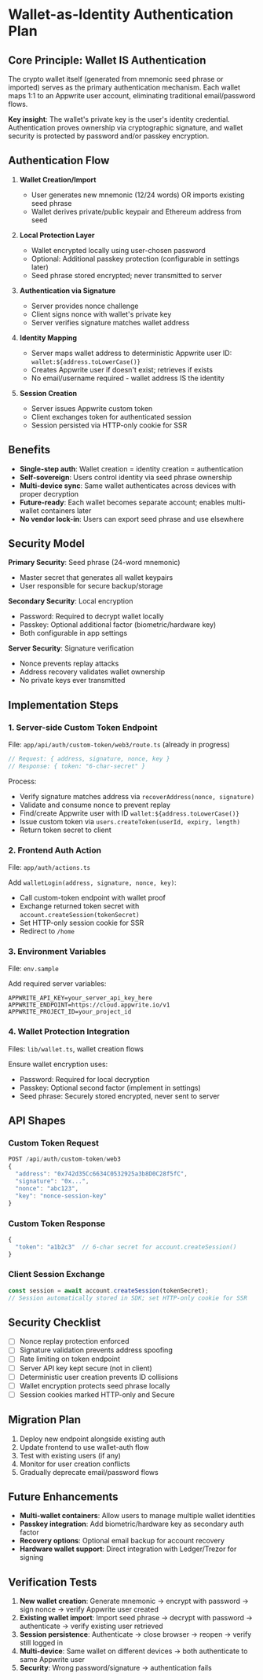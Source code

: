 # Wallet-as-Identity Authentication Plan

## Core Principle: Wallet IS Authentication

The crypto wallet itself (generated from mnemonic seed phrase or imported) serves as the primary authentication mechanism. Each wallet maps 1:1 to an Appwrite user account, eliminating traditional email/password flows.

**Key insight**: The wallet's private key is the user's identity credential. Authentication proves ownership via cryptographic signature, and wallet security is protected by password and/or passkey encryption.

## Authentication Flow

1. **Wallet Creation/Import**
   - User generates new mnemonic (12/24 words) OR imports existing seed phrase
   - Wallet derives private/public keypair and Ethereum address from seed

2. **Local Protection Layer**
   - Wallet encrypted locally using user-chosen password
   - Optional: Additional passkey protection (configurable in settings later)
   - Seed phrase stored encrypted; never transmitted to server

3. **Authentication via Signature**
   - Server provides nonce challenge
   - Client signs nonce with wallet's private key
   - Server verifies signature matches wallet address

4. **Identity Mapping**
   - Server maps wallet address to deterministic Appwrite user ID: `wallet:${address.toLowerCase()}`
   - Creates Appwrite user if doesn't exist; retrieves if exists
   - No email/username required - wallet address IS the identity

5. **Session Creation**
   - Server issues Appwrite custom token
   - Client exchanges token for authenticated session
   - Session persisted via HTTP-only cookie for SSR

## Benefits

- **Single-step auth**: Wallet creation = identity creation = authentication
- **Self-sovereign**: Users control identity via seed phrase ownership
- **Multi-device sync**: Same wallet authenticates across devices with proper decryption
- **Future-ready**: Each wallet becomes separate account; enables multi-wallet containers later
- **No vendor lock-in**: Users can export seed phrase and use elsewhere

## Security Model

**Primary Security**: Seed phrase (24-word mnemonic)
- Master secret that generates all wallet keypairs
- User responsible for secure backup/storage

**Secondary Security**: Local encryption
- Password: Required to decrypt wallet locally
- Passkey: Optional additional factor (biometric/hardware key)
- Both configurable in app settings

**Server Security**: Signature verification
- Nonce prevents replay attacks
- Address recovery validates wallet ownership
- No private keys ever transmitted

## Implementation Steps

### 1. Server-side Custom Token Endpoint
File: `app/api/auth/custom-token/web3/route.ts` (already in progress)

```typescript
// Request: { address, signature, nonce, key }
// Response: { token: "6-char-secret" }
```

Process:
- Verify signature matches address via `recoverAddress(nonce, signature)`
- Validate and consume nonce to prevent replay
- Find/create Appwrite user with ID `wallet:${address.toLowerCase()}`
- Issue custom token via `users.createToken(userId, expiry, length)`
- Return token secret to client

### 2. Frontend Auth Action
File: `app/auth/actions.ts`

Add `walletLogin(address, signature, nonce, key)`:
- Call custom-token endpoint with wallet proof
- Exchange returned token secret with `account.createSession(tokenSecret)`
- Set HTTP-only session cookie for SSR
- Redirect to `/home`

### 3. Environment Variables
File: `env.sample`

Add required server variables:
```
APPWRITE_API_KEY=your_server_api_key_here
APPWRITE_ENDPOINT=https://cloud.appwrite.io/v1
APPWRITE_PROJECT_ID=your_project_id
```

### 4. Wallet Protection Integration
Files: `lib/wallet.ts`, wallet creation flows

Ensure wallet encryption uses:
- Password: Required for local decryption
- Passkey: Optional second factor (implement in settings)
- Seed phrase: Securely stored encrypted, never sent to server

## API Shapes

### Custom Token Request
```typescript
POST /api/auth/custom-token/web3
{
  "address": "0x742d35Cc6634C0532925a3b8D0C28f5fC",
  "signature": "0x...",
  "nonce": "abc123",
  "key": "nonce-session-key"
}
```

### Custom Token Response
```typescript
{
  "token": "a1b2c3"  // 6-char secret for account.createSession()
}
```

### Client Session Exchange
```typescript
const session = await account.createSession(tokenSecret);
// Session automatically stored in SDK; set HTTP-only cookie for SSR
```

## Security Checklist

- [ ] Nonce replay protection enforced
- [ ] Signature validation prevents address spoofing  
- [ ] Rate limiting on token endpoint
- [ ] Server API key kept secure (not in client)
- [ ] Deterministic user creation prevents ID collisions
- [ ] Wallet encryption protects seed phrase locally
- [ ] Session cookies marked HTTP-only and Secure

## Migration Plan

1. Deploy new endpoint alongside existing auth
2. Update frontend to use wallet-auth flow
3. Test with existing users (if any)
4. Monitor for user creation conflicts
5. Gradually deprecate email/password flows

## Future Enhancements

- **Multi-wallet containers**: Allow users to manage multiple wallet identities
- **Passkey integration**: Add biometric/hardware key as secondary auth factor
- **Recovery options**: Optional email backup for account recovery
- **Hardware wallet support**: Direct integration with Ledger/Trezor for signing

## Verification Tests

1. **New wallet creation**: Generate mnemonic → encrypt with password → sign nonce → verify Appwrite user created
2. **Existing wallet import**: Import seed phrase → decrypt with password → authenticate → verify existing user retrieved  
3. **Session persistence**: Authenticate → close browser → reopen → verify still logged in
4. **Multi-device**: Same wallet on different devices → both authenticate to same Appwrite user
5. **Security**: Wrong password/signature → authentication fails

